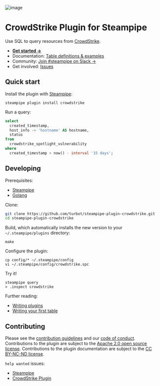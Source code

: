 ![image](https://hub.steampipe.io/images/plugins/turbot/crowdstrike-social-graphic.png)

# CrowdStrike Plugin for Steampipe

Use SQL to query resources from [CrowdStrike](https://crowdstrike.com/).

- **[Get started →](https://hub.steampipe.io/plugins/turbot/crowdstrike)**
- Documentation: [Table definitions & examples](https://hub.steampipe.io/plugins/turbot/crowdstrike/tables)
- Community: [Join #steampipe on Slack →](https://turbot.com/community/join)
- Get involved: [Issues](https://github.com/turbot/steampipe-plugin-crowdstrike/issues)

## Quick start

Install the plugin with [Steampipe](https://steampipe.io):

```shell
steampipe plugin install crowdstrike
```

Run a query:

```sql
select
  created_timestamp,
  host_info -> 'hostname' AS hostname,
  status
from
  crowdstrike_spotlight_vulnerability
where
  created_timestamp > now() - interval '15 days';
```

## Developing

Prerequisites:

- [Steampipe](https://steampipe.io/downloads)
- [Golang](https://golang.org/doc/install)

Clone:

```sh
git clone https://github.com/turbot/steampipe-plugin-crowdstrike.git
cd steampipe-plugin-crowdstrike
```

Build, which automatically installs the new version to your `~/.steampipe/plugins` directory:

```
make
```

Configure the plugin:

```
cp config/* ~/.steampipe/config
vi ~/.steampipe/config/crowdstrike.spc
```

Try it!

```
steampipe query
> .inspect crowdstrike
```

Further reading:

- [Writing plugins](https://steampipe.io/docs/develop/writing-plugins)
- [Writing your first table](https://steampipe.io/docs/develop/writing-your-first-table)

## Contributing

Please see the [contribution guidelines](https://github.com/turbot/steampipe/blob/main/CONTRIBUTING.md) and our [code of conduct](https://github.com/turbot/steampipe/blob/main/CODE_OF_CONDUCT.md). Contributions to the plugin are subject to the [Apache 2.0 open source license](https://github.com/turbot/steampipe-plugin-crowdstrike/blob/main/LICENSE). Contributions to the plugin documentation are subject to the [CC BY-NC-ND license](https://github.com/turbot/steampipe-plugin-crowdstrike/blob/main/docs/LICENSE).

`help wanted` issues:

- [Steampipe](https://github.com/turbot/steampipe/labels/help%20wanted)
- [CrowdStrike Plugin](https://github.com/turbot/steampipe-plugin-crowdstrike/labels/help%20wanted)
